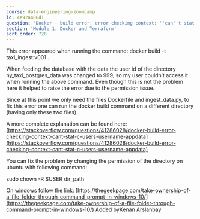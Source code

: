 ```yaml
---
course: data-engineering-zoomcamp
id: 4e92a486d1
question: 'Docker - build error: error checking context: ''can''t stat ''/home/user/repos/data-engineering/week_1_basics_n_setup/2_docker_sql/ny_taxi_postgres_data''''.'
section: 'Module 1: Docker and Terraform'
sort_order: 720
---
```


This error appeared when running the command: docker build -t taxi_ingest:v001 .

When feeding the database with the data the user id of the directory ny_taxi_postgres_data was changed to 999, so my user couldn’t access it when running the above command. Even though this is not the problem here it helped to raise the error due to the permission issue.

Since at this point we only need the files Dockerfile and ingest_data.py, to fix this error one can run the docker build command on a different directory (having only these two files).

A more complete explanation can be found here: [https://stackoverflow.com/questions/41286028/docker-build-error-checking-context-cant-stat-c-users-username-appdata](https://stackoverflow.com/questions/41286028/docker-build-error-checking-context-cant-stat-c-users-username-appdata)

You can fix the problem by changing the permission of the directory on ubuntu with following command:

sudo chown -R $USER dir_path

On windows follow the link: [https://thegeekpage.com/take-ownership-of-a-file-folder-through-command-prompt-in-windows-10/](https://thegeekpage.com/take-ownership-of-a-file-folder-through-command-prompt-in-windows-10/) Added byKenan Arslanbay

